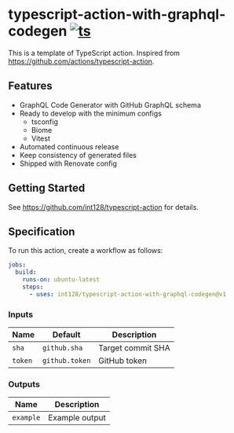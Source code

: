 # typescript-action-with-graphql-codegen [![ts](https://github.com/int128/typescript-action-with-graphql-codegen/actions/workflows/ts.yaml/badge.svg)](https://github.com/int128/typescript-action-with-graphql-codegen/actions/workflows/ts.yaml)

This is a template of TypeScript action.
Inspired from https://github.com/actions/typescript-action.

## Features

- GraphQL Code Generator with GitHub GraphQL schema
- Ready to develop with the minimum configs
  - tsconfig
  - Biome
  - Vitest
- Automated continuous release
- Keep consistency of generated files
- Shipped with Renovate config

## Getting Started

See https://github.com/int128/typescript-action for details.

## Specification

To run this action, create a workflow as follows:

```yaml
jobs:
  build:
    runs-on: ubuntu-latest
    steps:
      - uses: int128/typescript-action-with-graphql-codegen@v1
```

### Inputs

| Name    | Default        | Description       |
| ------- | -------------- | ----------------- |
| `sha`   | `github.sha`   | Target commit SHA |
| `token` | `github.token` | GitHub token      |

### Outputs

| Name      | Description    |
| --------- | -------------- |
| `example` | Example output |
